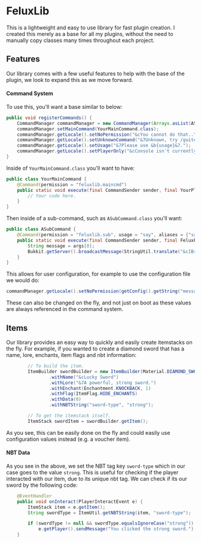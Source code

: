 # FeluxLib
This is a lightweight and easy to use library for fast plugin creation. I created this merely as a base for all my plugins, without the need to manually copy classes many times throughout each project.

## Features
Our library comes with a few useful features to help with the base of the plugin, we look to expand this as we move forward.

#### Command System
To use this, you'll want a base similar to below:
```java
public void registerCommands() {
    CommandManager commandManager = new CommandManager(Arrays.asList(ASubCommand.class), "maincommand", this);
    commandManager.setMainCommand(YourMainCommand.class);
    commandManager.getLocale().setNoPermission("&cYou cannot do that..");
    commandManager.getLocale().setUnknownCommand("&7Unknown, try /guitest help.");
    commandManager.getLocale().setUsage("&7Please use &b{usage}&7.");
    commandManager.getLocale().setPlayerOnly("&cConsole isn't currently supported.");
}
```

Inside of `YourMainCommand.class` you'll want to have:
```java
public class YourMainCommand {
    @Command(permission = "feluxlib.maincmd")
    public static void execute(final CommandSender sender, final YourPlugin plugin, final String[] args) {
        // Your code here.
    }
}
```

Then inside of a sub-command, such as `ASubCommand.class` you'll want:
```java
public class ASubCommand {
    @Command(permission = "feluxlib.sub", usage = "say", aliases = {"say"}, requiredArgs = 1)
    public static void execute(final CommandSender sender, final FeluxPlugin plugin, final String[] args) {
        String message = args[0];
        Bukkit.getServer().broadcastMessage(StringUtil.translate("&c[Broadcast] &7" + message));
    }
}
```

This allows for user configuration, for example to use the configuration file we would do:
```java
commandManager.getLocale().setNoPermission(getConfig().getString("messages.permission", "&cNo permission to do that."));
```

These can also be changed on the fly, and not just on boot as these values are always referenced in the command system.

## Items
Our library provides an easy way to quickly and easily create itemstacks on the fly. For example, if you wanted to create a diamond sword that has a name, lore, enchants, item flags and nbt information:
```java
        // To build the item.
        ItemBuilder swordBuilder = new ItemBuilder(Material.DIAMOND_SWORD)
                .withName("&cLucky Sword")
                .withLore("&7A powerful, strong sword.")
                .withEnchant(Enchantment.KNOCKBACK, 1)
                .withFlag(ItemFlag.HIDE_ENCHANTS)
                .withData(0)
                .withNBTString("sword-type", "strong");

        // To get the itemstack itself.
        ItemStack swordItem = swordBuilder.getItem();
```

As you see, this can be easily done on the fly and could easily use configuration values instead (e.g. a voucher item).

#### NBT Data
As you see in the above, we set the NBT tag key `sword-type` which in our case goes to the value `strong`. This is useful for checking if the player interacted with our item, due to its unique nbt tag. We can check if its our sword by the following code:
```java
    @EventHandler
    public void onInteract(PlayerInteractEvent e) {
        ItemStack item = e.getItem();
        String swordType = ItemUtil.getNBTString(item, "sword-type");

        if (swordType != null && swordType.equalsIgnoreCase("strong"))
            e.getPlayer().sendMessage("You clicked the strong sword.");
    }
```
